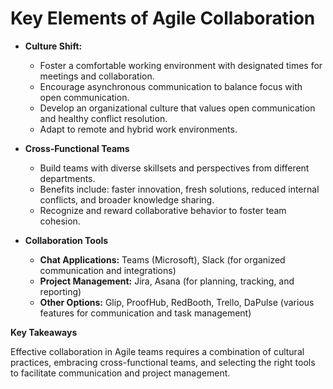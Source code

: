 # Key Elements of Agile Collaboration

* **Culture Shift:**
    * Foster a comfortable working environment with designated times for meetings and collaboration.
    * Encourage asynchronous communication to balance focus with open communication.
    * Develop an organizational culture that values open communication and healthy conflict resolution.
    * Adapt to remote and hybrid work environments.

* **Cross-Functional Teams**
    * Build teams with diverse skillsets and perspectives from different departments.
    * Benefits include: faster innovation, fresh solutions, reduced internal conflicts, and broader knowledge sharing.
    * Recognize and reward collaborative behavior to foster team cohesion.

* **Collaboration Tools**
    * **Chat Applications:** Teams (Microsoft), Slack  (for organized communication and integrations)
    * **Project Management:** Jira, Asana (for planning, tracking, and reporting)
    * **Other Options:** Glip, ProofHub, RedBooth, Trello, DaPulse (various features for communication and task management)

**Key Takeaways**

Effective collaboration in Agile teams requires a combination of cultural practices, embracing cross-functional teams, and selecting the right tools to facilitate communication and project management. 
